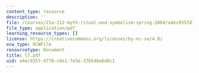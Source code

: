 ```yaml
---
content_type: resource
description: ''
file: /courses/21a-212-myth-ritual-and-symbolism-spring-2004/a4ec9357d778c0e17e5e37b546a6d8c1_l7.pdf
file_type: application/pdf
learning_resource_types: []
license: https://creativecommons.org/licenses/by-nc-sa/4.0/
ocw_type: OCWFile
resourcetype: Document
title: l7.pdf
uid: a4ec9357-d778-c0e1-7e5e-37b546a6d8c1
---
```


